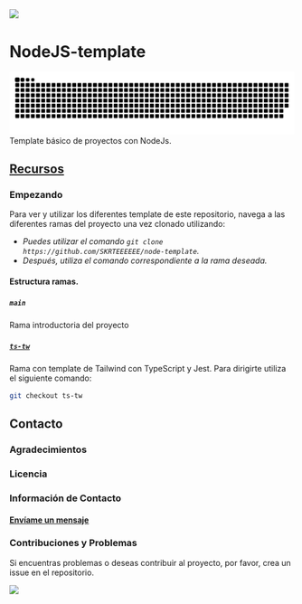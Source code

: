 <img src="https://user-images.githubusercontent.com/73097560/115834477-dbab4500-a447-11eb-908a-139a6edaec5c.gif">

# NodeJS-template
<a href="https://github.com/SKRTEEEEEE">
<div align="center">
  <img  src="https://github.com/SKRTEEEEEE/SKRTEEEEEE/blob/main/resources/img/grid-snake.svg"
       alt="snake" />
</div>
</a>
Template básico de proyectos con NodeJs.

## [Recursos](https://github.com/SKRTEEEEEE/markdowns)
### Empezando
Para ver y utilizar los diferentes template de este repositorio, navega a las diferentes ramas del proyecto una vez clonado utilizando:
- _Puedes utilizar el comando `git clone https://github.com/SKRTEEEEEE/node-template`._ 
- _Después, utiliza el comando correspondiente a la rama deseada._
#### Estructura ramas.
##### `main`
Rama introductoria del proyecto
##### [`ts-tw`](https://github.com/SKRTEEEEEE/node-template/tree/ts-tw)
Rama con template de Tailwind con TypeScript y Jest. Para dirigirte utiliza el siguiente comando:
```bash
git checkout ts-tw
```
## Contacto

### Agradecimientos

### Licencia

### Información de Contacto

#### [Envíame un mensaje](mailto:adanreh.m@gmail.com)

### Contribuciones y Problemas

Si encuentras problemas o deseas contribuir al proyecto, por favor, crea un issue en el repositorio.

<img src="https://user-images.githubusercontent.com/73097560/115834477-dbab4500-a447-11eb-908a-139a6edaec5c.gif">

